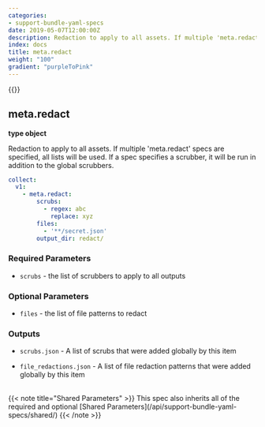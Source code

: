 ```yaml
---
categories:
- support-bundle-yaml-specs
date: 2019-05-07T12:00:00Z
description: Redaction to apply to all assets. If multiple 'meta.redact' specs are specified, all lists will be used. If a spec specifies a scrubber, it will be run in addition to the global scrubbers.
index: docs
title: meta.redact
weight: "100"
gradient: "purpleToPink"
---
```


{{<legacynotice>}}

## meta.redact

**type object**

Redaction to apply to all assets. If multiple 'meta.redact' specs are specified, all lists will be used. If a spec specifies a scrubber, it will be run in addition to the global scrubbers.


```yaml
collect:
  v1:
    - meta.redact:
        scrubs:
          - regex: abc
            replace: xyz
        files:
          - '**/secret.json'
        output_dir: redact/
```


### Required Parameters


- `scrubs` - the list of scrubbers to apply to all outputs



### Optional Parameters


- `files` - the list of file patterns to redact



### Outputs

    
- `scrubs.json` - A list of scrubs that were added globally by this item

- `file_redactions.json` - A list of file redaction patterns that were added globally by this item


<br>
{{< note title="Shared Parameters" >}}
This spec also inherits all of the required and optional [Shared Parameters](/api/support-bundle-yaml-specs/shared/)
{{< /note >}}

  